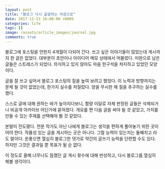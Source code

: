 ```yaml
---
layout: post
title: "블로그 다시 출발하는 마음으로"
date: 2017-11-13 16:00:00 +0009
categories: life
tags: []
image: /assets/article_images/journal.jpg
comments: true
---
```

블로그에 포스팅을 안한지 4개월이 다되어 간다. 쓰고 싶은 이야기들이 많았는데 게시까지 한 글은 없었다. 대부분이 초안이나 아이디어 메모 상태에서 머물렀다. 미완으로 남은 글들은 스트레스가 되었다. 의식하고 있지 않아도 마음 한구석을 차지하고 있었던 모양이다.

글을 잘 쓰고 싶어서 블로그 포스팅의 질을 높여 보려고 했었다. 이 노력과 방향까지는 문제 될 것이 없었는데, 한가지 실수를 저질렀다. 양을 무시한 채 질을 추구하는 실수를 했다.

스스로 글에 대해 원하는 바가 높아지다보니, 함량 미달로 자체 판정된 글들은 삭제되거나 비공개 아카이브 어딘가에 묻혀졌다. 개요를 짠 다음 글을 써야 될 것 같았고, 가치를 만들 수 있는 주제를 선택해야 뙬 것 같았다.

본말이 전도됐다. 전문 작가도 아닌 나에게 블로그는 생각을 편하게 풀어놓기 위한 곳이어야 한다. 작품성 있는 글을 게시하는 곳은 아니다. 그럴 능력이 있는지는 둘째치고 라도 말이다. 운좋으면 열심히 블로그한 댓가로 약간의 글쓰기 능력을 단련할 수도 있다. 하지만 그것은 결과일 뿐 목표가 될 순 없다.

이 정도로 올해 너무나도 뜸했던 글 게시 횟수에 대해 반성하고, 다시 블로그를 열심히 해볼 생각이다.
